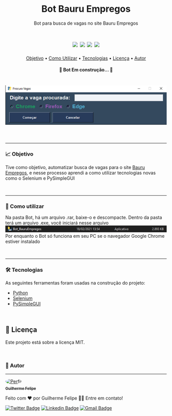 <h1 align="center">Bot Bauru Empregos</h1>
<p align="center">Bot para busca de vagas no site Bauru Empregos</p>

<h1 align="center">
    <img src="https://img.shields.io/static/v1?label=Autor&message=Guilherme_Felipe&color=7159c1&style=for-the-badge&logo=ghost"/>
    <img src="https://img.shields.io/static/v1?label=Progresso&message=Beta&color=informational&style=for-the-badge&logo=ghost"/>
    <img src="https://img.shields.io/github/license/Glerme/Bot_Bauru_Empregos?label=license&style=for-the-badge">
    <img src="https://img.shields.io/badge/-@glhermme-1ca0f1?style=flat-square&labelColor=1ca0f1&logo=twitter&logoColor=white&link=https://twitter.com/glhermme">
</h1>

    
<p align="center">
 <a href="#-objetivo">Objetivo</a> •
 <a href="#-como-utilizar">Como Utilizar</a> •	
 <a href="#-tecnologias">Tecnologias</a> • 
 <a href="#-licença">Licença</a> • 
 <a href="#autor">Autor</a>
</p>


<h4 align="center"> 
	🚧  Bot Em construção...  🚧
</h4>


<h1 align="center">
  <img alt="Print tela inicial" title="telaInicial" src="https://github.com/Glerme/Bot_Bauru_Empregos/blob/main/Assets/printTela.png" />
</h1>
<br />
<hr>

### 📈 Objetivo

Tive como objetivo, automatizar busca de vagas para o site <a href="https://www.bauruempregos.com.br" target="_blank">Bauru Empregos</a>, e nesse processo aprendi
a como utilizar tecnologias novas como o Selenium e PySimpleGUI


<br />
<hr>
 
### 📝 Como utilizar

Na pasta Bot, há um arquivo .rar, baixe-o e descompacte. Dentro da pasta terá um arquivo .exe, você iniciará nesse arquivo
<br>
<img alt="Print Arquivo inicializador" title="arquivoexe" src="https://github.com/Glerme/Bot_Bauru_Empregos/blob/main/Assets/exe.png" />
<br>
Por enquanto o Bot só funciona em seu PC se o navegador Google Chrome estiver instalado

<br />
<hr>


### 🛠 Tecnologias 

As seguintes ferramentas foram usadas na construção do projeto:

- [Python](https://www.python.org)
- [Selenium](https://www.selenium.dev)
- [PySimpleGUI](https://pysimplegui.readthedocs.io/en/latest/)


<br>


## 📎 Licença

Este projeto está sobre a licença MIT.

<br>

### 👦 Autor
---
 
<a href="https://glerme.github.io">
 <img style="border-radius: 50%;" src="https://avatars.githubusercontent.com/Glerme" width="100px;" alt="Perfil"/>
 <br />
 <sub><b>Guilherme Felipe</b></sub></a>

Feito com ❤️ por Guilherme Felipe 👋🏽 Entre em contato!

[![Twitter Badge](https://img.shields.io/badge/-@glhermme-1ca0f1?style=flat-square&labelColor=1ca0f1&logo=twitter&logoColor=white&link=https://twitter.com/glhermme)](https://twitter.com/glhermme) [![Linkedin Badge](https://img.shields.io/badge/-Guilherme-blue?style=flat-square&logo=Linkedin&logoColor=white&link=https://www.linkedin.com/in/glerme/)](https://www.linkedin.com/in/glerme/) 
[![Gmail Badge](https://img.shields.io/badge/-guiggff@gmail.com-c14438?style=flat-square&logo=Gmail&logoColor=white&link=mailto:guiggff@gmail.com)](mailto:guiggff@gmail.com)
